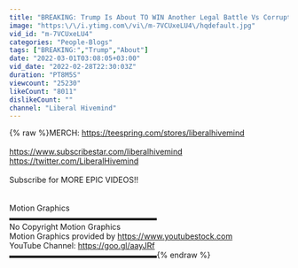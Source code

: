 ```yaml
---
title: "BREAKING: Trump Is About TO WIN Another Legal Battle Vs Corrupt Democrat Prosecutors!"
image: "https:\/\/i.ytimg.com\/vi\/m-7VCUxeLU4\/hqdefault.jpg"
vid_id: "m-7VCUxeLU4"
categories: "People-Blogs"
tags: ["BREAKING:","Trump","About"]
date: "2022-03-01T03:08:05+03:00"
vid_date: "2022-02-28T22:30:03Z"
duration: "PT8M5S"
viewcount: "25230"
likeCount: "8011"
dislikeCount: ""
channel: "Liberal Hivemind"
---
```

{% raw %}MERCH: <a rel="nofollow" target="blank" href="https://teespring.com/stores/liberalhivemind">https://teespring.com/stores/liberalhivemind</a><br /><br /><a rel="nofollow" target="blank" href="https://www.subscribestar.com/liberalhivemind">https://www.subscribestar.com/liberalhivemind</a><br /><a rel="nofollow" target="blank" href="https://twitter.com/LiberalHivemind">https://twitter.com/LiberalHivemind</a><br /><br />Subscribe for MORE EPIC VIDEOS!!<br /><br /><br />Motion Graphics<br />▬▬▬▬▬▬▬▬▬▬▬▬▬▬▬▬▬▬▬<br />No Copyright Motion Graphics<br />Motion Graphics provided by <a rel="nofollow" target="blank" href="https://www.youtubestock.com">https://www.youtubestock.com</a><br />YouTube Channel: <a rel="nofollow" target="blank" href="https://goo.gl/aayJRf">https://goo.gl/aayJRf</a><br />▬▬▬▬▬▬▬▬▬▬▬▬▬▬▬▬▬▬▬{% endraw %}
